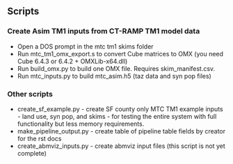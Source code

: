 
## Scripts

### Create Asim TM1 inputs from CT-RAMP TM1 model data

  - Open a DOS prompt in the mtc tm1 skims folder
  - Run mtc_tm1_omx_export.s to convert Cube matrices to OMX (you need Cube 6.4.3 or 6.4.2 + OMXLib-x64.dll)
  - Run build_omx.py to build one OMX file. Requires skim_manifest.csv.
  - Run mtc_inputs.py to build mtc_asim.h5 (taz data and syn pop files)

### Other scripts
  - create_sf_example.py - create SF county only MTC TM1 example inputs - land use, syn pop, and skims - for testing the entire system with full functionality but less memory requirements.
  - make_pipeline_output.py - create table of pipeline table fields by creator for the rst docs
  - create_abmviz_inputs.py - create abmviz input files (this script is not yet complete)